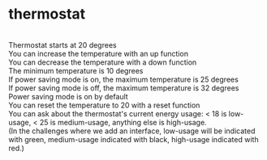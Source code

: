 # thermostat

<br>Thermostat starts at 20 degrees
<br>You can increase the temperature with an up function
<br>You can decrease the temperature with a down function
<br>The minimum temperature is 10 degrees
<br>If power saving mode is on, the maximum temperature is 25 degrees
<br>If power saving mode is off, the maximum temperature is 32 degrees
<br>Power saving mode is on by default
<br>You can reset the temperature to 20 with a reset function
<br>You can ask about the thermostat's current energy usage: < 18 is low-usage, < 25 is medium-usage, anything else is high-usage.
<br>(In the challenges where we add an interface, low-usage will be indicated with green, medium-usage indicated with black, high-usage indicated with red.)
